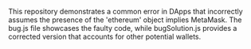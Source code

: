 This repository demonstrates a common error in DApps that incorrectly assumes the presence of the 'ethereum' object implies MetaMask. The bug.js file showcases the faulty code, while bugSolution.js provides a corrected version that accounts for other potential wallets.